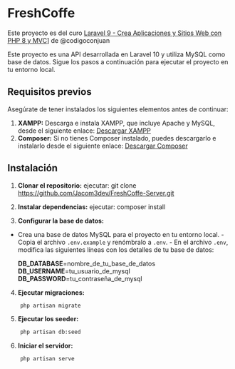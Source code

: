 # FreshCoffe 
Este proyecto es del curo [Laravel 9 - Crea Aplicaciones y Sitios Web con PHP 8 y MVC](https://www.udemy.com/course/curso-laravel-crea-aplicaciones-y-sitios-web-con-php-y-mvc)] de @codigoconjuan

Este proyecto es una API desarrollada en Laravel 10 y utiliza MySQL como base de datos. Sigue los pasos a continuación para ejecutar el proyecto en tu entorno local.


## Requisitos previos 
Asegúrate de tener instalados los siguientes elementos antes de continuar:
 1.  **XAMPP:** Descarga e instala XAMPP, que incluye Apache y MySQL, desde el siguiente enlace: [Descargar XAMPP](https://www.apachefriends.org/download.html)
 2.    **Composer:** Si no tienes Composer instalado, puedes descargarlo e instalarlo desde el siguiente enlace: [Descargar Composer](https://getcomposer.org/download/)

## Instalación 
 1.  **Clonar el repositorio:**
ejecutar:  git clone https://github.com/Jacom3dev/FreshCoffe-Server.git

2.  **Instalar dependencias:**
ejecutar: composer install

3.  **Configurar la base de datos:**
- Crea una base de datos MySQL para el proyecto en tu entorno local. - Copia el archivo `.env.example` y renómbralo a `.env`. - En el archivo `.env`, modifica las siguientes líneas con los detalles de tu base de datos: 

	**DB_DATABASE**=nombre_de_tu_base_de_datos 
	**DB_USERNAME**=tu_usuario_de_mysql
	**DB_PASSWORD**=tu_contraseña_de_mysql
 
4.  **Ejecutar migraciones:**
```bash
    php artisan migrate
```
5.  **Ejecutar los seeder:**
```bash
    php artisan db:seed
```

6.  **Iniciar el servidor:**
```bash
    php artisan serve
```
